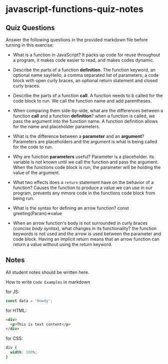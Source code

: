 # javascript-functions-quiz-notes

## Quiz Questions

Answer the following questions in the provided markdown file before turning in this exercise:

- What is a function in JavaScript?
  It packs up code for reuse throughout a program, it makes code easier to read, and makes codes dynamic.
- Describe the parts of a function **definition**.
  The function keyword, an optional name sayHello, a comma separated list of parameters, a code block with open curly braces, an optional return statement and closed curly braces.
- Describe the parts of a function **call**.
  A function needs to b called for the code block to run. We call the function name and add parentheses.

- When comparing them side-by-side, what are the differences between a function **call** and a function **definition**?
  when a function is called, we pass the argument into the function name. A function definition allows for the name and placeholder parameters.

- What is the difference between a **parameter** and an **argument**?
  Parameters are placeholders and the argument is what is being called for the code to run.
- Why are function **parameters** useful?
  Parameter is a placeholder. its variable is not known until we call the function and pass the argument. When the functions code block is run, the parameter will be holding the value of the argument.
- What two effects does a `return` statement have on the behavior of a function?
  Causes the function to produce a value we can use in our program, prevents any mmore code in the functions code block from being run.

- What is the syntax for defining an arrow function?
  const greeting(Param)=>value
- When an arrow function's body is not surrounded in curly braces (_concise body syntax_), what changes in its functionality?
  the function keywords is not used and the arrow is used between the parameter and code block. Having an implicit return means that an arrow function can return a value without using the return keyword.

## Notes

All student notes should be written here.

How to write `Code Examples` in markdown

for JS:

```javascript
const data = 'Howdy';
```

for HTML:

```html
<div>
  <p>This is text content</p>
</div>
```

for CSS:

```css
div {
  width: 100%;
}
```
